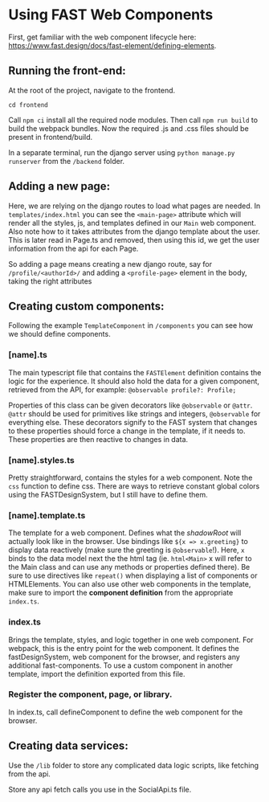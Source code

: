 # Using FAST Web Components

First, get familiar with the web component lifecycle here: https://www.fast.design/docs/fast-element/defining-elements.

## Running the front-end:

At the root of the project, navigate to the frontend.

`cd frontend`

Call `npm ci` install all the required node modules.
Then call `npm run build` to build the webpack bundles.
Now the required .js and .css files should be present in frontend/build.

In a separate terminal, run the django server using `python manage.py runserver` from the `/backend` folder.

## Adding a new page:

Here, we are relying on the django routes to load what pages are needed. In `templates/index.html` you can see the `<main-page>` attribute which will render all the styles, js, and templates defined in our `Main` web component. Also note how to it takes attributes from the django template about the user. This is later read in Page.ts and removed, then using this id, we get the user information from the api for each Page.

So adding a page means creating a new django route, say for `/profile/<authorId>/` and adding a `<profile-page>` element in the body, taking the right attributes

## Creating custom components:

Following the example `TemplateComponent` in `/components` you can see how we should define components.

### [name].ts
The main typescript file that contains the `FASTElement` definition contains the logic for the experience. It should also hold the data for a given component, retrieved from the API, for example: `@observable profile?: Profile;`

Properties of this class can be given decorators like `@observable` or `@attr`. `@attr` should be used for primitives like strings and integers, `@observable` for everything else. These decorators signify to the FAST system that changes to these properties should force a change in the template, if it needs to. These properties are then reactive to changes in data.

### [name].styles.ts
Pretty straightforward, contains the styles for a web component. Note the `css` function to define css. There are ways to retrieve constant global colors using the FASTDesignSystem, but I still have to define them.

### [name].template.ts
The template for a web component. Defines what the *shadowRoot* will actually look like in the browser. Use bindings like `${x => x.greeting}` to display data reactively (make sure the greeting is `@observable`!). Here, `x` binds to the data model next the the html tag (ie. `html<Main>` x will refer to the Main class and can use any methods or properties defined there). Be sure to use directives like `repeat()` when displaying a list of components or HTMLElements. You can also use other web components in the template, make sure to import the **component definition** from the appropriate `index.ts`.

### index.ts
Brings the template, styles, and logic together in one web component. For webpack, this is the entry point for the web component. It defines the fastDesignSystem, web component for the browser, and registers any additional fast-components. To use a custom component in another template, import the definition exported from this file.

### Register the component, page, or library.
In index.ts, call defineComponent to define the web component for the browser.

## Creating data services:

Use the `/lib` folder to store any complicated data logic scripts, like fetching from the api.

Store any api fetch calls you use in the SocialApi.ts file.

